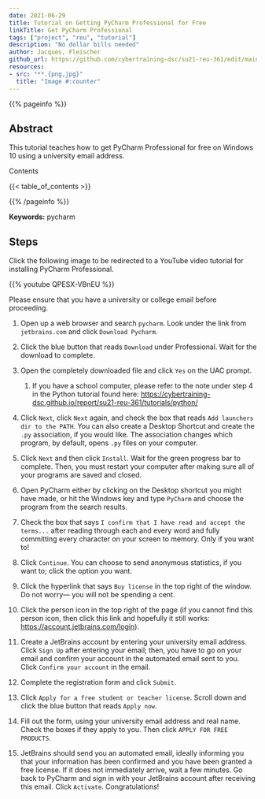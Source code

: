 ```yaml
---
date: 2021-06-29
title: Tutorial on Getting PyCharm Professional for Free
linkTitle: Get PyCharm Professional
tags: ["project", "reu", "tutorial"]
description: "No dollar bills needed"
author: Jacques, Fleischer
github_url: https://github.com/cybertraining-dsc/su21-reu-361/edit/main/tutorials/pycharm/index.md
resources:
- src: "**.{png,jpg}"
  title: "Image #:counter"
---
```



{{% pageinfo %}}

## Abstract

This tutorial teaches how to get PyCharm Professional for free on Windows 10 using a university email address.

Contents

{{< table_of_contents >}}

{{% /pageinfo %}}

**Keywords:** pycharm


## Steps

Click the following image to be redirected to a YouTube video tutorial for installing PyCharm Professional.

{{% youtube QPESX-VBnEU %}}

Please ensure that you have a university or college email before proceeding.

1. Open up a web browser and search `pycharm`. Look under the link from `jetbrains.com` and click `Download Pycharm`.

2. Click the blue button that reads `Download` under Professional. Wait for the download to complete.

3. Open the completely downloaded file and click `Yes` on the UAC prompt.
    1. If you have a school computer, please refer to the note under step 4 in the Python tutorial found here:
    https://cybertraining-dsc.github.io/report/su21-reu-361/tutorials/python/
       
4. Click `Next`, click `Next` again, and check the box that reads `Add launchers dir to the PATH`. You can also
create a Desktop Shortcut and create the `.py` association, if you would like. The association changes which program, 
   by default, opens `.py` files on your computer.
   
5. Click `Next` and then click `Install`. Wait for the green progress bar to complete. Then, you must restart your
computer after making sure all of your programs are saved and closed.
   
6. Open PyCharm either by clicking on the Desktop shortcut you might have made, or hit the Windows key and type
`PyCharm` and choose the program from the search results.
   
7. Check the box that says `I confirm that I have read and accept the terms...` after reading through each and every
word and fully committing every character on your screen to memory. Only if you want to!
   
8. Click `Continue`. You can choose to send anonymous statistics, if you want to; click the option you want.

9. Click the hyperlink that says `Buy license` in the top right of the window. Do not worry— you will not be spending
a cent.
   
10. Click the person icon in the top right of the page (if you cannot find this person icon, then click this link
    and hopefully it still works: https://account.jetbrains.com/login).
    
11. Create a JetBrains account by entering your university email address. Click `Sign Up` after entering your email;
then, you have to go on your email and confirm your account in the automated email sent to you. Click `Confirm your
    account` in the email.
    
12. Complete the registration form and click `Submit`.

13. Click `Apply for a free student or teacher license`. Scroll down and click the blue button that reads `Apply now`.

14. Fill out the form, using your university email address and real name. Check the boxes if they apply to you. Then
click `APPLY FOR FREE PRODUCTS`.
    
15. JetBrains should send you an automated email, ideally informing you that your information has been confirmed and
you have been granted a free license. If it does not immediately arrive, wait a few minutes. Go back to PyCharm and
    sign in with your JetBrains account after receiving this email. Click `Activate`. Congratulations!
